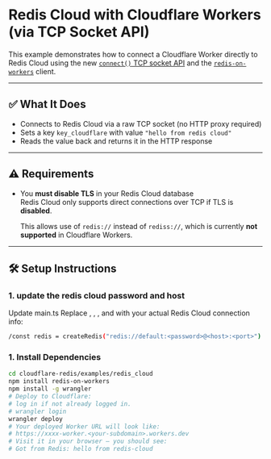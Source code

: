 # Redis Cloud with Cloudflare Workers (via TCP Socket API)

This example demonstrates how to connect a Cloudflare Worker directly to Redis Cloud using the new [`connect()` TCP socket API](https://developers.cloudflare.com/workers/runtime-apis/tcp-sockets/) and the [`redis-on-workers`](https://github.com/cloudflare/redis-on-workers) client.

---

## ✅ What It Does

- Connects to Redis Cloud via a raw TCP socket (no HTTP proxy required)
- Sets a key `key_cloudflare` with value `"hello from redis cloud"`
- Reads the value back and returns it in the HTTP response

---

## ⚠️ Requirements

- You **must disable TLS** in your Redis Cloud database  
  Redis Cloud only supports direct connections over TCP if TLS is **disabled**.
  
  This allows use of `redis://` instead of `rediss://`, which is currently **not supported** in Cloudflare Workers.

---

## 🛠 Setup Instructions

### 1. update the redis cloud password and host
Update main.ts
Replace <username>, <password>, <host>, and <port> with your actual Redis Cloud connection info:
```bash
/const redis = createRedis("redis://default:<password>@<host>:<port>")
```

### 1. Install Dependencies

```bash
cd cloudflare-redis/examples/redis_cloud
npm install redis-on-workers
npm install -g wrangler
# Deploy to Cloudflare:
# log in if not already logged in.
# wrangler login
wrangler deploy
# Your deployed Worker URL will look like:
# https://xxxx-worker.<your-subdomain>.workers.dev
# Visit it in your browser — you should see:
# Got from Redis: hello from redis-cloud
```